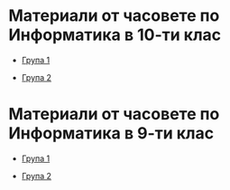 # Материали от часовете по Информатика в 10-ти клас

- [Група 1](https://github.com/DimitarSht/Informatics_10B_2024_2025/tree/main/Group_01/Grade_10)

- [Група 2](https://github.com/DimitarSht/Informatics_10B_2024_2025/tree/main/Group_02)

# Материали от часовете по Информатика в 9-ти клас

- [Група 1](https://github.com/DimitarSht/Informatics_10B_2024_2025/tree/main/Group_01/Grade_09)

- [Група 2](https://github.com/DimitarSht/Informatics_10B_2024_2025/tree/main/Group_02)